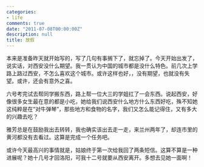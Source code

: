 ```yaml
---
categories:
- life
comments: true
date: "2011-07-08T00:00:00Z"
description: null
title: 放假
---
```

本来是准备昨天就开始写的，写了几句有事搁下了，就忘掉了。今天开始出发了，说实话，对西安没什么期望。我一贯认为中国的城市都是没什么特色。前几次上学路上路过西安，不怎么喜欢这个城市。或许这样也好，，没有期望，也就没有失望。或许，还会有意外之喜。

六号考完试去帮同学搬东西，路上帮一位大三的学姐扛了一会东西。说起西安，好像很多女生最在意的都是小吃，她给我们说西安什么地方什么东西好吃，殊不知她这纯粹是在“对牛弹琴”，那些地方和食物的名字，我们又怎么能记得住，又有多大的兴趣去吃？

雅芳总是在鼓励我出去转转，我也确实该出去走一走，来兰州两年了，却连市里的黄河都没有去看过。这算是完成一个任务吧。

或许今天最高兴的事情就是，姑娘终于第一次给我回了两条短信。这算不算是一种进展呢？她十几号才回洛阳，可我十二号就要从西安离开。多想去见她一面啊！
